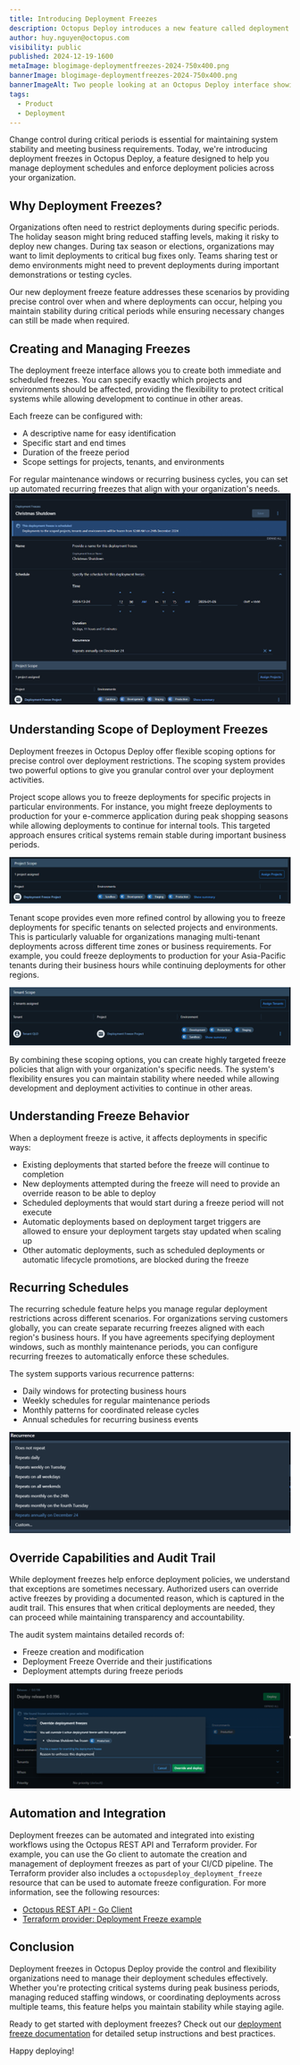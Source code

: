 ```yaml
---
title: Introducing Deployment Freezes
description: Octopus Deploy introduces a new feature called deployment freezes, allowing you to restrict deployments during specific periods to ensure system stability and meet business requirements.
author: huy.nguyen@octopus.com
visibility: public
published: 2024-12-19-1600
metaImage: blogimage-deploymentfreezes-2024-750x400.png
bannerImage: blogimage-deploymentfreezes-2024-750x400.png
bannerImageAlt: Two people looking at an Octopus Deploy interface showing deployment versions with a winter theme and snowflakes
tags: 
  - Product
  - Deployment
---
```


Change control during critical periods is essential for maintaining system stability and meeting business requirements. Today, we're introducing deployment freezes in Octopus Deploy, a feature designed to help you manage deployment schedules and enforce deployment policies across your organization.

## Why Deployment Freezes?

Organizations often need to restrict deployments during specific periods. The holiday season might bring reduced staffing levels, making it risky to deploy new changes. During tax season or elections, organizations may want to limit deployments to critical bug fixes only. Teams sharing test or demo environments might need to prevent deployments during important demonstrations or testing cycles.

Our new deployment freeze feature addresses these scenarios by providing precise control over when and where deployments can occur, helping you maintain stability during critical periods while ensuring necessary changes can still be made when required.

## Creating and Managing Freezes

The deployment freeze interface allows you to create both immediate and scheduled freezes. You can specify exactly which projects and environments should be affected, providing the flexibility to protect critical systems while allowing development to continue in other areas.

Each freeze can be configured with:
- A descriptive name for easy identification
- Specific start and end times
- Duration of the freeze period
- Scope settings for projects, tenants, and environments

For regular maintenance windows or recurring business cycles, you can set up automated recurring freezes that align with your organization's needs.
![Deployment Freeze Detail](deployment-freeze-detail.png)

## Understanding Scope of Deployment Freezes

Deployment freezes in Octopus Deploy offer flexible scoping options for precise control over deployment restrictions. The scoping system provides two powerful options to give you granular control over your deployment activities.

Project scope allows you to freeze deployments for specific projects in particular environments. For instance, you might freeze deployments to production for your e-commerce application during peak shopping seasons while allowing deployments to continue for internal tools. This targeted approach ensures critical systems remain stable during important business periods.

![Project Scope](deployment-freeze-project-scope.png)

Tenant scope provides even more refined control by allowing you to freeze deployments for specific tenants on selected projects and environments. This is particularly valuable for organizations managing multi-tenant deployments across different time zones or business requirements. For example, you could freeze deployments to production for your Asia-Pacific tenants during their business hours while continuing deployments for other regions.

![Tenant Scope](deployment-freeze-tenant-scope.png)

By combining these scoping options, you can create highly targeted freeze policies that align with your organization's specific needs. The system's flexibility ensures you can maintain stability where needed while allowing development and deployment activities to continue in other areas.


## Understanding Freeze Behavior

When a deployment freeze is active, it affects deployments in specific ways:

- Existing deployments that started before the freeze will continue to completion
- New deployments attempted during the freeze will need to provide an override reason to be able to deploy
- Scheduled deployments that would start during a freeze period will not execute
- Automatic deployments based on deployment target triggers are allowed to ensure your deployment targets stay updated when scaling up
- Other automatic deployments, such as scheduled deployments or automatic lifecycle promotions, are blocked during the freeze

## Recurring Schedules

The recurring schedule feature helps you manage regular deployment restrictions across different scenarios. For organizations serving customers globally, you can create separate recurring freezes aligned with each region's business hours. If you have agreements specifying deployment windows, such as monthly maintenance periods, you can configure recurring freezes to automatically enforce these schedules.

The system supports various recurrence patterns:
- Daily windows for protecting business hours
- Weekly schedules for regular maintenance periods
- Monthly patterns for coordinated release cycles
- Annual schedules for recurring business events

![Deployment Freeze Recurrence](deployment-freeze-recurrence.png)

## Override Capabilities and Audit Trail

While deployment freezes help enforce deployment policies, we understand that exceptions are sometimes necessary. Authorized users can override active freezes by providing a documented reason, which is captured in the audit trail. This ensures that when critical deployments are needed, they can proceed while maintaining transparency and accountability.

The audit system maintains detailed records of:
- Freeze creation and modification
- Deployment Freeze Override and their justifications
- Deployment attempts during freeze periods

![Screenshot of the Deployment Freeze interface](deployment-freeze-override.png)

## Automation and Integration

Deployment freezes can be automated and integrated into existing workflows using the Octopus REST API and Terraform provider. For example, you can use the Go client to automate the creation and management of deployment freezes as part of your CI/CD pipeline. The Terraform provider also includes a `octopusdeploy_deployment_freeze` resource that can be used to automate freeze configuration. For more information, see the following resources:
- [Octopus REST API - Go Client](https://github.com/OctopusDeploy/go-octopusdeploy)
- [Terraform provider: Deployment Freeze example](https://github.com/OctopusDeployLabs/terraform-provider-octopusdeploy/tree/main/examples/resources/octopusdeploy_deployment_freeze)

## Conclusion

Deployment freezes in Octopus Deploy provide the control and flexibility organizations need to manage their deployment schedules effectively. Whether you're protecting critical systems during peak business periods, managing reduced staffing windows, or coordinating deployments across multiple teams, this feature helps you maintain stability while staying agile.

Ready to get started with deployment freezes? Check out our [deployment freeze documentation](https://octopus.com/docs/deployments/deployment-freezes) for detailed setup instructions and best practices.

Happy deploying!